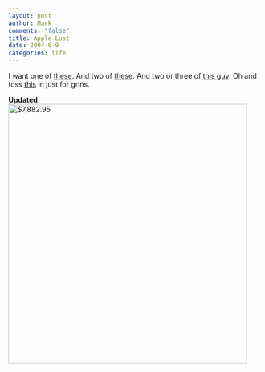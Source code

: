 ```yaml
--- 
layout: post
author: Mark
comments: "false"
title: Apple Lust
date: 2004-6-9
categories: life
---
```

I want one of <a href="http://www.apple.com/powermac/" title="Dual 2.5GHz PowerMac G5">these</a>. And two of <a href="http://www.apple.com/displays/acd20/" title="20 inch Apple Cinema Display">these</a>. And two or three of <a href="http://www.apple.com/airportexpress/" title="Airport Express">this guy</a>. Oh and toss <a href="http://www.apple.com/ipod/" title="40GB iPod">this</a> in just for grins.

<strong>Updated</strong>
<img src="http://zanshin.net/images/order.jpg" title="$7,882.95" height="518" width="475" />
